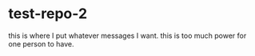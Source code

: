 # test-repo-2
this is where I put whatever messages I want. this is too much power for one person to have. 